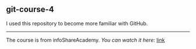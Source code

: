 ## git-course-4

I used this repository to become more familiar with GitHub.

----------------
The course is from infoShareAcademy.
*You can watch it here:* [link](https://www.youtube.com/watch?v=vcSkjTF_Tn4 "go to youtube.com")
